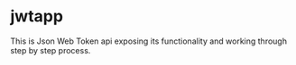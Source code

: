 # jwtapp
This is Json Web Token api exposing its functionality and working through step by step process.
